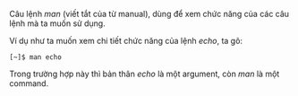 Câu lệnh _man_ \(viết tắt của từ manual\), dùng để xem chức năng của các câu lệnh mà ta muốn sử dụng.

Ví dụ như ta muốn xem chi tiết chức năng của lệnh _echo_, ta gõ:

```
[~]$ man echo
```

Trong trường hợp này thì bản thân _echo_ là một argument, còn _man_ là một command.

